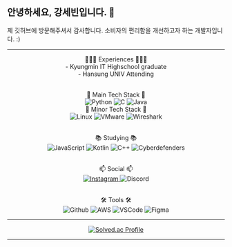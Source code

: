 ## 안녕하세요, 강세빈입니다. 👋
제 깃허브에 방문해주셔서 감사합니다.
소비자의 편리함을 개선하고자 하는 개발자입니다. :)
<hr>
<div align="center">
👩🏻‍💻 Experiences 👩🏻‍💻<br>
- Kyungmin IT Highschool graduate <br>
- Hansung UNIV Attending <br>

<br> 🚀 Main Tech Stack 🚀<br>
![Python](https://img.shields.io/badge/Python-14354C?style=for-the-badge&logo=python&logoColor=white)
![C](https://img.shields.io/badge/C-00599C?style=for-the-badge&logo=c&logoColor=white)
![Java](https://img.shields.io/badge/Java-ED8B00?style=for-the-badge&logo=openjdk&logoColor=white)
<br> 🎲 Minor Tech Stack 🎲<br>
![Linux](https://img.shields.io/badge/Linux-FCC624?style=for-the-badge&logo=linux&logoColor=white)
![VMware](https://img.shields.io/badge/VMWare-607078?style=for-the-badge&logo=vmware&logoColor=white)
![Wireshark](https://img.shields.io/badge/Wireshark-1679A7?style=for-the-badge&logo=wireshark&logoColor=white)

<br> 📚 Studying 📚 <br>
![JavaScript](https://img.shields.io/badge/JavaScript-323330?style=for-the-badge&logo=javascript&logoColor=F7DF1E)
![Kotlin](https://img.shields.io/badge/Kotlin-7F52FF?style=for-the-badge&logo=kotlin&logoColor=white)
![C++](https://img.shields.io/badge/C%2B%2B-00599C?style=for-the-badge&logo=c%2B%2B&logoColor=white)
![Cyberdefenders](https://img.shields.io/badge/CyberSecurity-335EEA?style=for-the-badge&logo=cyberdefenders&logoColor=white)
  
<br> 📫 Social 📫<br>
<a href="https://www.instagram.com/sb__0.0/" target="_blank">
    <img src="https://img.shields.io/badge/Instagram-E4405F?style=for-the-badge&logo=instagram&logoColor=white" alt="Instagram">
</a>
![Discord](https://img.shields.io/badge/Discord-5865F2?style=for-the-badge&logo=discord&logoColor=white)

<br> 🛠 Tools 🛠 <br>
![Github](https://img.shields.io/badge/github-181717.svg?style=for-the-badge&logo=github&logoColor=white)
![AWS](https://img.shields.io/badge/Amazon_AWS-232F3E.svg?style=for-the-badge&logo=amazonaws&logoColor=white)
![VSCode](https://img.shields.io/badge/VS_Code-007ACC.svg?style=for-the-badge&logo=visualstudiocode&logoColor=white)
![Figma](https://img.shields.io/badge/Figma-F24E1E.svg?style=for-the-badge&logo=figma&logoColor=white)
  
 <hr>

<!-- **SebIn020208/SebIn020208** is a ✨ _special_ ✨ repository because its `README.md` (this file) appears on your GitHub profile.

Here are some ideas to get you started:

- 🔭 I’m currently working on ...
- 🌱 I’m currently learning ...
- 👯 I’m looking to collaborate on ...
- 🤔 I’m looking for help with ...
- 💬 Ask me about ...
- 📫 How to reach me: ...
- 😄 Pronouns: ...
- ⚡ Fun fact: ...
-->
  
<!-- [![Sebin's GitHub stats](https://github-readme-stats.vercel.app/api?username=SebIn020208)](https://github.com/SebIn020208/github-readme-stats&theme=radical) 

[![Top Langs](https://github-readme-stats.vercel.app/api/top-langs/?username=Sebin&layout=compact)](https://github.com/SebIn020208/github-readme-stats)-->

[![Solved.ac Profile](http://mazassumnida.wtf/api/v2/generate_badge?boj=rkdehddhkd)](https://solved.ac/rkdehddhkd/)


<hr>
</div>
